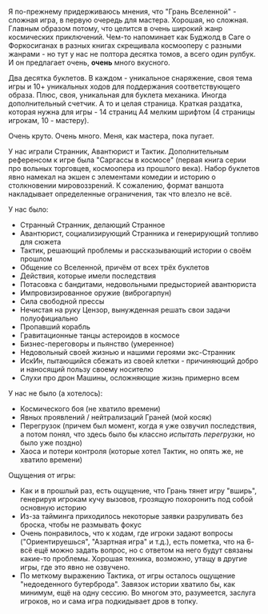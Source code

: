 Я по-прежнему придерживаюсь мнения, что "Грань Вселенной" - сложная игра, в первую очередь для мастера. Хорошая, но сложная.
Главным образом потому, что целится в очень широкий жанр космических приключений.
Чем-то напоминает как Буджолд в Саге о Форкосиганах в разных книгах скрещивала космооперу с разными жанрами - но тут у нас не полтора десятка томов, а всего один рулбук.
И он предлагает очень, **очень** много вкусного.

Два десятка буклетов. В каждом - уникальное снаряжение, своя тема игры и 10+ уникальных ходов для поддержания соответствующего образа.
Плюс, своя, уникальная для буклета механика. Иногда дополнительный счетчик. А то и целая страница.
Краткая раздатка, которая нужна для игры - 14 страниц А4 мелким шрифтом (4 страницы игрокам, 10 - мастеру).

Очень круто. Очень много. Меня, как мастера, пока пугает.

У нас играли Странник, Авантюрист и Тактик. Дополнительным референсом к игре была "Саргассы в космосе" (первая книга серии про вольных торговцев, космоопера из прошлого века).
Набор буклетов явно намекал на экшен с элементами комедии и историю о столкновении мировоззрений. К сожалению, формат ваншота накладывает определенные ограничения, так что влезло не всё.

У нас было:
- Странный Странник, делающий Странное
- Авантюрист, социализирующий Странника и генерирующий топливо для сюжета
- Тактик, решающий проблемы и рассказывающий истории о своём прошлом
- Общение со Вселенной, причём от всех трёх буклетов
- Действия, которые имели последствия
- Потасовка с бандитами, недовольными предысторией авантюриста
- Импровизированное оружие (виброгарпун)
- Сила свободной прессы
- Нечистая на руку Цензор, вынужденная решать свои задачи полуофициально
- Пропавший корабль
- Гравитационные танцы астероидов в космосе
- Бизнес-переговоры и пьянство (умеренное)
- Недовольный своей жизнью и нашими героями экс-Странник
- ИскИн, пытающийся сбежать из своей клетки - причиняющий добро и наносящий пользу своему носителю
- Слухи про дрон Машины, осложняющие жизнь примерно всем

У нас не было (а хотелось):
- Космического боя (не хватило времени)
- Явных проявлений / нейтрализаций Граней (мой косяк)
- Перегрузок (причем был момент, когда я уже озвучил последствия, а потом понял, что здесь было бы классно *испытать перегрузки*, но было уже поздно)
- Хаоса и потери контроля (которые хотел Тактик, но опять же, не хватило времени)

Ощущения от игры:
- Как и в прошлый раз, есть ощущение, что Грань тянет игру "вширь", генерируя игрокам кучу вызовов, грозящую похоронить под собой основную историю
- Из-за тайминга приходилось некоторые заявки разруливать без броска, чтобы не размывать фокус
- Очень понравилось, что к ходам, где игроки задают вопросы ("Ориентируешься", "Азартная игра" и т.д.), есть пометка, что на 6- всё ещё можно задать вопрос,
  но с ответом на него будут связаны какие-то проблемы. Хорошая техника, возможно, утащу в другие игры, где это явно не озвучено.
- По меткому выражению Тактика, от игры осталось ощущение "недоеденного бутерброда". Завязок истории хватило бы, как минимум, ещё на одну сессию.
  Во многом это, разумеется, заслуга игроков, но и сама игра подкидывает дров в топку.
